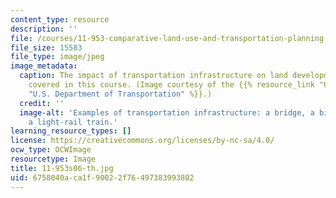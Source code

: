 ```yaml
---
content_type: resource
description: ''
file: /courses/11-953-comparative-land-use-and-transportation-planning-spring-2006/6758040aca1f90022f76497383993802_11-953s06-th.jpg
file_size: 15583
file_type: image/jpeg
image_metadata:
  caption: The impact of transportation infrastructure on land development is a topic
    covered in this course. (Image courtesy of the {{% resource_link "6bd6c697-470c-4563-b5dc-e13aa6d27b06"
    "U.S. Department of Transportation" %}}.)
  credit: ''
  image-alt: 'Examples of transportation infrastructure: a bridge, a bike path and
    a light-rail train.'
learning_resource_types: []
license: https://creativecommons.org/licenses/by-nc-sa/4.0/
ocw_type: OCWImage
resourcetype: Image
title: 11-953s06-th.jpg
uid: 6758040a-ca1f-9002-2f76-497383993802
---
```

